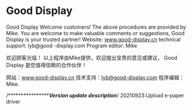 # Good Display
Good Display
Welcome customers!
The above procedures are provided by Mike. You are welcome to make valuable comments or suggestions,
Good Display is your trusted partner!
Website: www.good-display.cn
technical support: lyb@good -display.com
Program editor: Mike


欢迎顾客光临！
以上程序由Mike提供，欢迎提出宝贵的意见或建议，
Good Display 是您值得信赖的合作伙伴！

网站：www.good-display.cn
技术支持：lyb@good-display.com
程序编辑：Mike.


/*******************************************Version update description***************************/
20210923:Upload e-paper driver   
